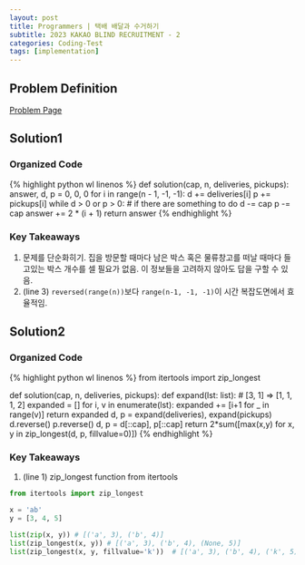 ```yaml
---
layout: post
title: Programmers | 택배 배달과 수거하기
subtitle: 2023 KAKAO BLIND RECRUITMENT - 2
categories: Coding-Test
tags: [implementation]
---
```



## Problem Definition
[Problem Page](https://school.programmers.co.kr/learn/courses/30/lessons/150369)


## Solution1
### Organized Code
{% highlight python wl linenos %}
def solution(cap, n, deliveries, pickups):
    answer, d, p = 0, 0, 0
    for i in range(n - 1, -1, -1):
        d += deliveries[i]
        p += pickups[i]
        while d > 0 or p > 0: # if there are something to do
            d -= cap
            p -= cap
            answer += 2 * (i + 1)
    return answer
{% endhighlight %}

### Key Takeaways
1. 문제를 단순화히기. 집을 방문할 때마다 남은 박스 혹은 물류창고를 떠날 때마다 들고있는 박스 개수를 셀 필요가 없음. 이 정보들을 고려하지 않아도 답을 구할 수 있음.
2. (line 3) `reversed(range(n))`보다 `range(n-1, -1, -1)`이 시간 복잡도면에서 효율적임.

## Solution2
### Organized Code
{% highlight python wl linenos %}
from itertools import zip_longest

def solution(cap, n, deliveries, pickups):
    def expand(lst: list): # [3, 1] => [1, 1, 1, 2]
        expanded = []
        for i, v in enumerate(lst):
            expanded += [i+1 for _ in range(v)]
        return expanded
    d, p = expand(deliveries), expand(pickups)
    d.reverse()
    p.reverse()
    d, p = d[::cap], p[::cap]
    return 2*sum([max(x,y) for x, y in zip_longest(d, p, fillvalue=0)])
{% endhighlight %}

### Key Takeaways
1. (line 1) zip_longest function from itertools

```python
from itertools import zip_longest

x = 'ab'
y = [3, 4, 5]
 
list(zip(x, y)) # [('a', 3), ('b', 4)]
list(zip_longest(x, y)) # [('a', 3), ('b', 4), (None, 5)]
list(zip_longest(x, y, fillvalue='k'))  # [('a', 3), ('b', 4), ('k', 5)]
```